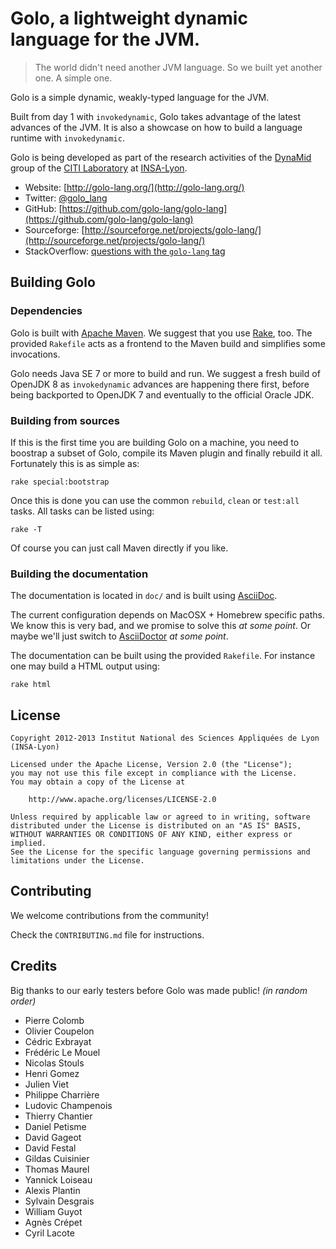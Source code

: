 # Golo, a lightweight dynamic language for the JVM.

> The world didn't need another JVM language.
> So we built yet another one.  A simple one.

Golo is a simple dynamic, weakly-typed language for the JVM.

Built from day 1 with `invokedynamic`, Golo takes advantage of the latest advances of 
the JVM. It is also a showcase on how to build a language runtime with `invokedynamic`.

Golo is being developed as part of the research activities of the
[DynaMid](http://dynamid.citi-lab.fr/) group of the
[CITI Laboratory](http://www.citi-lab.fr/) at
[INSA-Lyon](http://www.insa-lyon.fr/).

* Website: [http://golo-lang.org/](http://golo-lang.org/)
* Twitter: [@golo_lang](https://twitter.com/golo_lang)
* GitHub: [https://github.com/golo-lang/golo-lang](https://github.com/golo-lang/golo-lang)
* Sourceforge: [http://sourceforge.net/projects/golo-lang/](http://sourceforge.net/projects/golo-lang/)
* StackOverflow: [questions with the `golo-lang` tag](http://stackoverflow.com/questions/tagged/golo-lang)

## Building Golo

### Dependencies

Golo is built with [Apache Maven](http://maven.apache.org/). We suggest that you use
[Rake](http://rake.rubyforge.org), too. The provided `Rakefile` acts as a frontend
to the Maven build and simplifies some invocations.

Golo needs Java SE 7 or more to build and run. We suggest a fresh build of OpenJDK 8 as
`invokedynamic` advances are happening there first, before being backported to OpenJDK 7
and eventually to the official Oracle JDK.

### Building from sources

If this is the first time you are building Golo on a machine, you need to boostrap a subset
of Golo, compile its Maven plugin and finally rebuild it all. Fortunately this is as simple
as:

    rake special:bootstrap

Once this is done you can use the common `rebuild`, `clean` or `test:all` tasks. All tasks
can be listed using:

    rake -T

Of course you can just call Maven directly if you like.

### Building the documentation

The documentation is located in `doc/` and is built using [AsciiDoc](http://asciidoc.org).

The current configuration depends on MacOSX + Homebrew specific paths. We know this is very bad,
and we promise to solve this *at some point*. Or maybe we'll just switch to
[AsciiDoctor](http://asciidoctor.org) *at some point*.

The documentation can be built using the provided `Rakefile`. For instance one may build a HTML
output using:

    rake html

## License

    Copyright 2012-2013 Institut National des Sciences Appliquées de Lyon (INSA-Lyon)

    Licensed under the Apache License, Version 2.0 (the "License");
    you may not use this file except in compliance with the License.
    You may obtain a copy of the License at

        http://www.apache.org/licenses/LICENSE-2.0

    Unless required by applicable law or agreed to in writing, software
    distributed under the License is distributed on an "AS IS" BASIS,
    WITHOUT WARRANTIES OR CONDITIONS OF ANY KIND, either express or implied.
    See the License for the specific language governing permissions and
    limitations under the License.

## Contributing

We welcome contributions from the community!

Check the `CONTRIBUTING.md` file for instructions.

## Credits

Big thanks to our early testers before Golo was made public! *(in random order)*

* Pierre Colomb
* Olivier Coupelon
* Cédric Exbrayat
* Frédéric Le Mouel
* Nicolas Stouls
* Henri Gomez
* Julien Viet
* Philippe Charrière
* Ludovic Champenois
* Thierry Chantier
* Daniel Petisme
* David Gageot
* David Festal
* Gildas Cuisinier
* Thomas Maurel
* Yannick Loiseau
* Alexis Plantin
* Sylvain Desgrais
* William Guyot
* Agnès Crépet
* Cyril Lacote
